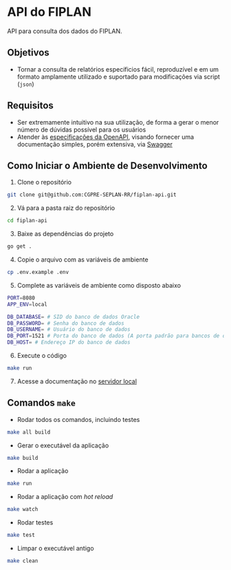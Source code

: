 # API do FIPLAN 

API para consulta dos dados do FIPLAN.

## Objetivos

- Tornar a consulta de relatórios específicios fácil, reproduzível e em um formato amplamente utilizado e suportado para modificações via script (`json`)

## Requisitos

- Ser extremamente intuitivo na sua utilização, de forma a gerar o menor número de dúvidas possível para os usuários
- Atender às [especificações da OpenAPI](https://swagger.io/specification/), visando fornecer uma documentação simples, porém extensiva, via [Swagger](https://swagger.io/)

## Como Iniciar o Ambiente de Desenvolvimento

1. Clone o repositório

```bash
git clone git@github.com:CGPRE-SEPLAN-RR/fiplan-api.git
```

2. Vá para a pasta raiz do repositório

```bash
cd fiplan-api
```

3. Baixe as dependências do projeto

```bash
go get .
```

4. Copie o arquivo com as variáveis de ambiente

```bash
cp .env.example .env
```

5. Complete as variáveis de ambiente como disposto abaixo

```bash
PORT=8080
APP_ENV=local

DB_DATABASE= # SID do banco de dados Oracle
DB_PASSWORD= # Senha do banco de dados
DB_USERNAME= # Usuário do banco de dados
DB_PORT=1521 # Porta do banco de dados (A porta padrão para bancos de dado Oracle é a 1521)
DB_HOST= # Endereço IP do banco de dados
```

6. Execute o código

```bash
make run
```

7. Acesse a documentação no [servidor local](http://localhost:8080/swagger/index.html)

## Comandos `make`

- Rodar todos os comandos, incluindo testes

```bash
make all build
```

- Gerar o executável da aplicação

```bash
make build
```

- Rodar a aplicação

```bash
make run
```

- Rodar a aplicação com *hot reload*

```bash
make watch
```

- Rodar testes

```bash
make test
```

- Limpar o executável antigo

```bash
make clean
```

